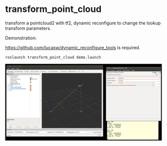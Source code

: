# transform_point_cloud

transform a pointcloud2 with tf2, dynamic reconfigure to change the lookup transform parameters.

Demonstration:

https://github.com/lucasw/dynamic_reconfigure_tools is required.

```
roslaunch transform_point_cloud demo.launch
```
![rviz and rqt demo.launch](data/transform_point_cloud.png)

